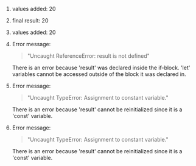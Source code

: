 1. values added: 20
2. final result: 20
3. values added: 20
4. Error message: 
   > "Uncaught ReferenceError: result is not defined"

    There is an error because 'result' was declared inside the if-block. 'let' variables cannot be accessed outside of the block it was declared in.
5. Error message:
   > "Uncaught TypeError: Assignment to constant variable."

    There is an error because 'result' cannot be reinitialized since it is a 'const' variable.
6. Error message:
   > "Uncaught TypeError: Assignment to constant variable."

    There is an error because 'result' cannot be reinitialized since it is a 'const' variable.